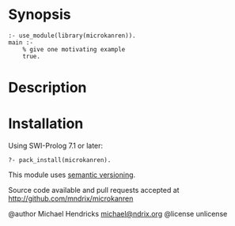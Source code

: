 # Synopsis

    :- use_module(library(microkanren)).
    main :-
        % give one motivating example
        true.

# Description

# Installation

Using SWI-Prolog 7.1 or later:

    ?- pack_install(microkanren).

This module uses [semantic versioning](http://semver.org/).

Source code available and pull requests accepted at
http://github.com/mndrix/microkanren

@author Michael Hendricks <michael@ndrix.org>
@license unlicense
